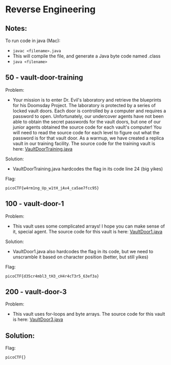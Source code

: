 # Reverse Engineering

## Notes:
To run code in java (Mac):
- ```javac <filename>.java```
- This will compile the file, and generate a Java byte code named <filename>.class
- ```java <filename>```

## 50 - vault-door-training
Problem:
- Your mission is to enter Dr. Evil's laboratory and retrieve the blueprints for his Doomsday Project. The laboratory is protected by a series of locked vault doors. Each door is controlled by a computer and requires a password to open. Unfortunately, our undercover agents have not been able to obtain the secret passwords for the vault doors, but one of our junior agents obtained the source code for each vault's computer! You will need to read the source code for each level to figure out what the password is for that vault door. As a warmup, we have created a replica vault in our training facility. The source code for the training vault is here: [VaultDoorTraining.java](https://github.com/sabinach/ctf/blob/master/2019_picoctf/reverse_engineering/VaultDoorTraining.java)

Solution:
- VaultDoorTraining.java hardcodes the flag in its code line 24 (big yikes)

Flag:
```
picoCTF{w4rm1ng_Up_w1tH_jAv4_ca5ae7fcc95}
```


## 100 - vault-door-1
Problem:
- This vault uses some complicated arrays! I hope you can make sense of it, special agent. The source code for this vault is here: [VaultDoor1.java](https://github.com/sabinach/ctf/blob/master/2019_picoctf/reverse_engineering/VaultDoor1.java)

Solution:
- VaultDoor1.java also hardcodes the flag in its code, but we need to unscramble it based on character position (better, but still yikes)

Flag:
```
picoCTF{d35cr4mbl3_tH3_cH4r4cT3r5_63ef3a}
```


## 200 - vault-door-3
Problem:
- This vault uses for-loops and byte arrays. The source code for this vault is here: [VaultDoor3.java](https://github.com/sabinach/ctf/blob/master/2019_picoctf/reverse_engineering/VaultDoor3.java)

Solution:
- 

Flag:
```
picoCTF{}
```